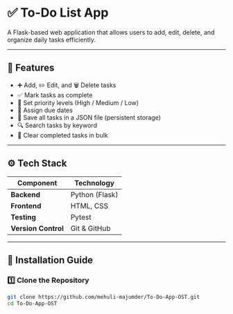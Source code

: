 # ✅ To-Do List App

A Flask-based web application that allows users to add, edit, delete, and organize daily tasks efficiently.

---

## 🌟 Features
- ➕ Add, ✏️ Edit, and 🗑️ Delete tasks
- ✅ Mark tasks as complete
- 🔼 Set priority levels (High / Medium / Low)
- 📅 Assign due dates
- 💾 Save all tasks in a JSON file (persistent storage)
- 🔍 Search tasks by keyword
- 🧹 Clear completed tasks in bulk

---

## ⚙️ Tech Stack
| Component | Technology |
|------------|-------------|
| **Backend** | Python (Flask) |
| **Frontend** | HTML, CSS |
| **Testing** | Pytest |
| **Version Control** | Git & GitHub |

---

## 🚀 Installation Guide

### 1️⃣ Clone the Repository
```bash
git clone https://github.com/mehuli-majumder/To-Do-App-OST.git
cd To-Do-App-OST

